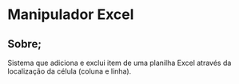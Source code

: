 # Manipulador Excel

## Sobre;

Sistema que adiciona e exclui item de uma planilha Excel através da localização da célula (coluna e linha). 
